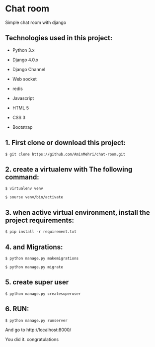 # Chat room

Simple chat room with django

## Technologies used in this project:

- Python 3.x

- Django 4.0.x

- Django Channel

- Web socket

- redis

- Javascript

- HTML 5

- CSS 3

- Bootstrap



## 1. First clone or download this project:
```
$ git clone https://github.com/AminMehri/chat-room.git
```

## 2. create a virtualenv with The following command:
```
$ virtualenv venv 

$ sourse venv/bin/activate
```

## 3. when active virtual environment, install the project requirements:
```
$ pip install -r requirement.txt
```

## 4. and Migrations:
```
$ python manage.py makemigrations

$ python manage.py migrate
```

## 5. create super user
```
$ python manage.py createsuperuser
```

## 6. RUN:
```
$ python manage.py runserver
```

And go to http://localhost:8000/


You did it. congratulations
